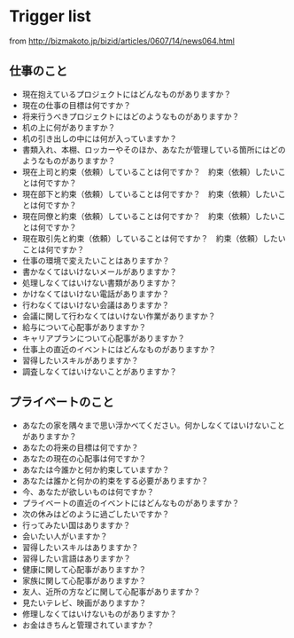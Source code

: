 # Trigger list
from http://bizmakoto.jp/bizid/articles/0607/14/news064.html

## 仕事のこと
* 現在抱えているプロジェクトにはどんなものがありますか？
* 現在の仕事の目標は何ですか？
* 将来行うべきプロジェクトにはどのようなものがありますか？
* 机の上に何がありますか？
* 机の引き出しの中には何が入っていますか？
* 書類入れ、本棚、ロッカーやそのほか、あなたが管理している箇所にはどのようなものがありますか？
* 現在上司と約束（依頼）していることは何ですか？　約束（依頼）したいことは何ですか？
* 現在部下と約束（依頼）していることは何ですか？　約束（依頼）したいことは何ですか？
* 現在同僚と約束（依頼）していることは何ですか？　約束（依頼）したいことは何ですか？
* 現在取引先と約束（依頼）していることは何ですか？　約束（依頼）したいことは何ですか？
* 仕事の環境で変えたいことはありますか？
* 書かなくてはいけないメールがありますか？
* 処理しなくてはいけない書類がありますか？
* かけなくてはいけない電話がありますか？
* 行わなくてはいけない会議はありますか？
* 会議に関して行わなくてはいけない作業がありますか？
* 給与について心配事がありますか？
* キャリアプランについて心配事がありますか？
* 仕事上の直近のイベントにはどんなものがありますか？
* 習得したいスキルがありますか？
* 調査しなくてはいけないことがありますか？

## プライベートのこと
* あなたの家を隅々まで思い浮かべてください。何かしなくてはいけないことがありますか？
* あなたの将来の目標は何ですか？
* あなたの現在の心配事は何ですか？
* あなたは今誰かと何か約束していますか？
* あなたは誰かと何かの約束をする必要がありますか？
* 今、あなたが欲しいものは何ですか？
* プライベートの直近のイベントにはどんなものがありますか？
* 次の休みはどのように過ごしたいですか？
* 行ってみたい国はありますか？
* 会いたい人がいますか？
* 習得したいスキルはありますか？
* 習得したい言語はありますか？
* 健康に関して心配事がありますか？
* 家族に関して心配事がありますか？
* 友人、近所の方などに関して心配事がありますか？
* 見たいテレビ、映画がありますか？
* 修理しなくてはいけないものがありますか？
* お金はきちんと管理されていますか？
